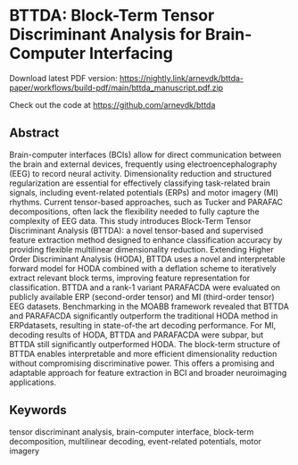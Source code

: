 # BTTDA: Block-Term Tensor Discriminant Analysis for Brain-Computer Interfacing

Download latest PDF version: https://nightly.link/arnevdk/bttda-paper/workflows/build-pdf/main/bttda_manuscript.pdf.zip

Check out the code at https://github.com/arnevdk/bttda

## Abstract

Brain-computer interfaces (BCIs) allow for direct communication between the brain and external devices, frequently using electroencephalography (EEG) to record neural activity. Dimensionality reduction and structured regularization are essential for effectively classifying task-related brain signals, including event-related potentials (ERPs) and motor imagery (MI) rhythms. Current tensor-based approaches, such as Tucker and PARAFAC decompositions, often lack the flexibility needed to fully capture the complexity of EEG data. This study introduces Block-Term Tensor Discriminant Analysis (BTTDA): a novel tensor-based and supervised feature extraction method designed to enhance classification accuracy by providing flexible multilinear dimensionality reduction. Extending Higher Order Discriminant Analysis (HODA), BTTDA uses a novel and interpretable forward model for HODA combined with a deflation scheme to iteratively extract relevant block terms, improving feature representation for classification. BTTDA and a rank-1 variant PARAFACDA were evaluated on publicly available ERP (second-order tensor) and MI (third-order tensor) EEG datasets. Benchmarking in the MOABB framework revealed that BTTDA and PARAFACDA significantly outperform the traditional HODA method in ERPdatasets, resulting in state-of-the art decoding performance. For MI, decoding results of HODA, BTTDA and PARAFACDA were subpar, but BTTDA still significantly outperformed HODA. The block-term structure of BTTDA enables interpretable and more efficient dimensionality reduction without compromising discriminative power. This offers a promising and adaptable approach for feature extraction in BCI and broader neuroimaging applications.

## Keywords

tensor discriminant analysis,
brain-computer interface,
block-term decomposition,
multilinear decoding,
event-related potentials,
motor imagery
